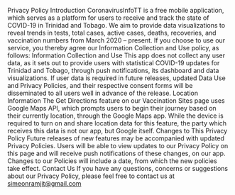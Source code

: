 Privacy Policy
Introduction
CoronavirusInfoTT is a free mobile application, which serves as a platform for users to receive and track the state of COVID-19 in Trinidad and Tobago. We aim to provide data visualizations to reveal trends in tests, total cases, active cases, deaths, recoveries, and vaccination numbers from March 2020 – present. If you choose to use our service, you thereby agree our Information Collection and Use policy, as follows:
Information Collection and Use
This app does not collect any user data, as it sets out to provide users with statistical COVID-19 updates for Trinidad and Tobago, through push notifications, its dashboard and data visualizations.
If user data is required in future releases, updated Data Use and Privacy Policies, and their respective consent forms will be disseminated to all users well in advance of the release.
Location Information
The Get Directions feature on our Vaccination Sites page uses Google Maps API, which prompts users to begin their journey based on their currently location, through the Google Maps app. While the device is required to turn on and share location data for this feature, the party which receives this data is not our app, but Google itself. 
Changes to This Privacy Policy
Future releases of new features may be accompanied with updated Privacy Policies.  Users will be able to view updates to our Privacy Policy on this page and will receive push notifications of these changes, on our app. Changes to our Policies will include a date, from which the new policies take effect. 
Contact Us
If you have any questions, concerns or suggestions about our Privacy Policy, please feel free to contact us at simeonramjit@gmail.com 

